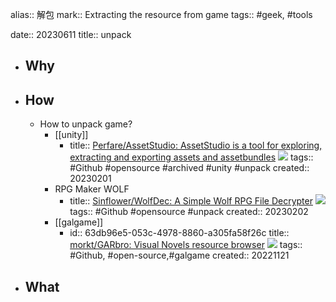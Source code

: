 alias:: 解包 
mark:: Extracting the resource from game
tags:: #geek, #tools 

date:: 20230611
title:: unpack

- ## Why
- ## How
  - How to unpack game?
    - [[unity]]
      - title:: [Perfare/AssetStudio: AssetStudio is a tool for exploring, extracting and exporting assets and assetbundles](https://github.com/Perfare/AssetStudio) ![](https://img.shields.io/github/stars/Perfare/AssetStudio)
        tags:: #Github #opensource #archived #unity #unpack
        created:: 20230201
    - RPG Maker WOLF
      - title:: [Sinflower/WolfDec: A Simple Wolf RPG File Decrypter](https://github.com/Sinflower/WolfDec) ![](https://img.shields.io/github/stars/Sinflower/WolfDec) 
        tags:: #Github #opensource #unpack 
        created:: 20230202
    - [[galgame]]
      - id:: 63db96e5-053c-4978-8860-a305fa58f26c
        title:: [morkt/GARbro: Visual Novels resource browser](https://github.com/morkt/GARbro) ![](https://img.shields.io/github/stars/morkt/GARbro)
        tags:: #Github, #open-source,#galgame
        created:: 20221121
- ## What
